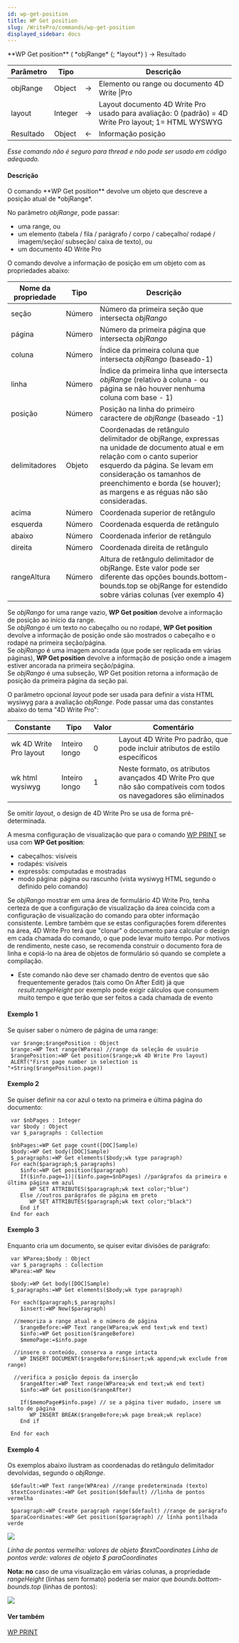 ```yaml
---
id: wp-get-position
title: WP Get position
slug: /WritePro/commands/wp-get-position
displayed_sidebar: docs
---
```


<!--REF #_command_.WP Get position.Syntax-->**WP Get position** ( *objRange* {; *layout*} ) -> Resultado<!-- END REF-->
<!--REF #_command_.WP Get position.Params-->
| Parâmetro | Tipo |  | Descrição |
| --- | --- | --- | --- |
| objRange | Object | &#8594;  | Elemento ou range ou documento 4D Write &#124;Pro |
| layout | Integer | &#8594;  | Layout documento 4D Write Pro usado para avaliação: 0 (padrão) = 4D Write Pro layout; 1= HTML WYSWYG |
| Resultado | Object | &#8592; | Informação posição |

<!-- END REF-->

*Esse comando não é seguro para thread e não pode ser usado em código adequado.*


#### Descrição 

<!--REF #_command_.WP Get position.Summary-->O comando **WP Get position** devolve um objeto que descreve a posição atual de *objRange*.<!-- END REF-->

No parâmetro *objRange*, pode passar:

* uma range, ou
* um elemento (tabela / fila / parágrafo / corpo / cabeçalho/ rodapé / imagem/seção/ subseção/ caixa de texto), ou
* um documento 4D Write Pro

O comando devolve a informação de posição em um objeto com as propriedades abaixo:

| **Nome da propriedade** | **Tipo** | **Descrição**                                                                                                                                                                                                                                                           |
| ----------------------- | -------- | ----------------------------------------------------------------------------------------------------------------------------------------------------------------------------------------------------------------------------------------------------------------------- |
| seção                   | Número   | Número da primeira seção que intersecta *objRango*                                                                                                                                                                                                                      |
| página                  | Número   | Número da primeira página que intersecta *objRango*                                                                                                                                                                                                                     |
| coluna                  | Número   | Índice da primeira coluna que intersecta *objRango* (baseado-1)                                                                                                                                                                                                         |
| linha                   | Número   | Índice da primeira linha que intersecta *objRange* (relativo à coluna - ou página se não houver nenhuma coluna com base - 1)                                                                                                                                            |
| posição                 | Número   | Posição na linha do primeiro caractere de *objRange* (baseado -1)                                                                                                                                                                                                       |
| delimitadores           | Objeto   | Coordenadas de retângulo delimitador de objRange, expressas na unidade de documento atual e em relação com o canto superior esquerdo da página. Se levam em consideração os tamanhos de preenchimento e borda (se houver); as margens e as réguas não são consideradas. |
| acima                   | Número   | Coordenada superior de retângulo                                                                                                                                                                                                                                        |
| esquerda                | Número   | Coordenada esquerda de retângulo                                                                                                                                                                                                                                        |
| abaixo                  | Número   | Coordenada inferior de retângulo                                                                                                                                                                                                                                        |
| direita                 | Número   | Coordenada direita de retângulo                                                                                                                                                                                                                                         |
| rangeAltura             | Número   | Altura de retângulo delimitador de objRange. Este valor pode ser diferente das opções bounds.bottom-bounds.top se objRange for estendido sobre várias colunas (ver exemplo 4)                                                                                           |

Se *objRango* for uma range vazio, **WP Get position** devolve a informação de posição ao início da range.  
Se *objRango* é um texto no cabeçalho ou no rodapé, **WP Get position** devolve a informação de posição onde são mostrados o cabeçalho e o rodapé na primeira seção/página.  
Se *objRango* é uma imagem ancorada (que pode ser replicada em várias páginas), **WP Get position** devolve a informação de posição onde a imagem estiver ancorada na primeira seção/página.  
Se *objRango* é uma subseção, WP Get position retorna a informação de posição da primeira página da seção pai.

O parâmetro opcional *layout* pode ser usada para definir a vista HTML wysiwyg para a avaliação *objRange*. Pode passar uma das constantes abaixo do tema "4D Write Pro":

| Constante              | Tipo          | Valor | Comentário                                                                                                         |
| ---------------------- | ------------- | ----- | ------------------------------------------------------------------------------------------------------------------ |
| wk 4D Write Pro layout | Inteiro longo | 0     | Layout 4D Write Pro padrão, que pode incluir atributos de estilo específicos                                       |
| wk html wysiwyg        | Inteiro longo | 1     | Neste formato, os atributos avançados 4D Write Pro que não são compatíveis com todos os navegadores são eliminados |

Se omitir *layout*, o design de 4D Write Pro se usa de forma pré-determinada.

A mesma configuração de visualização que para o comando [WP PRINT](wp-print.md) se usa com **WP Get position**:

* cabeçalhos: visíveis
* rodapés: visíveis
* expressõs: computadas e mostradas
* modo página: página ou rascunho (vista wysiwyg HTML segundo o definido pelo comando)

Se *objRango* mostrar em uma área de formulário 4D Write Pro, tenha certeza de que a configuração de visualização da área coincida com a configuração de visualização do comando para obter informação consistente. Lembre também que se estas configurações forem diferentes na área, 4D Write Pro terá que "clonar" o documento para calcular o design em cada chamada do comando, o que pode levar muito tempo. Por motivos de rendimento, neste caso, se recomenda construir o documento fora de linha e copiá-lo na área de objetos de formulário só quando se complete a compilação.

* Este comando não deve ser chamado dentro de eventos que são frequentemente gerados (tais como On After Edit) já que *result.rangeHeight* por exemplo pode exigir cálculos que consumem muito tempo e que terão que ser feitos a cada chamada de evento

#### Exemplo 1 

Se quiser saber o número de página de uma range:

```4d
 var $range;$rangePosition : Object
 $range:=WP Text range(WParea) //range da seleção de usuário
 $rangePosition:=WP Get position($range;wk 4D Write Pro layout)
 ALERT("First page number in selection is "+String($rangePosition.page))
```

#### Exemplo 2 

Se quiser definir na cor azul o texto na primeira e última página do documento:

```4d
 var $nbPages : Integer
 var $body : Object
 var $_paragraphs : Collection
 
 $nbPages:=WP Get page count([DOC]Sample)
 $body:=WP Get body([DOC]Sample)
 $_paragraphs:=WP Get elements($body;wk type paragraph)
 For each($paragraph;$_paragraphs)
    $info:=WP Get position($paragraph)
    If($info.page=1)|($info.page=$nbPages) //parágrafos da primeira e última página em azul
       WP SET ATTRIBUTES($paragraph;wk text color;"blue")
    Else //outros parágrafos de página em preto
       WP SET ATTRIBUTES($paragraph;wk text color;"black")
    End if
 End for each
```

  
#### Exemplo 3 

Enquanto cria um documento, se quiser evitar divisões de parágrafo:

```4d
 var WParea;$body : Object
 var $_paragraphs : Collection
 WParea:=WP New
 
 $body:=WP Get body([DOC]Sample)
 $_paragraphs:=WP Get elements($body;wk type paragraph)
 
 For each($paragraph;$_paragraphs)
    $insert:=WP New($paragraph)
 
  //memoriza a range atual e o número de página
    $rangeBefore:=WP Text range(WParea;wk end text;wk end text)
    $info:=WP Get position($rangeBefore)
    $memoPage:=$info.page
 
  //insere o conteúdo, conserva a range intacta
    WP INSERT DOCUMENT($rangeBefore;$insert;wk append;wk exclude from range)
 
  //verifica a posição depois da inserção
    $rangeAfter:=WP Text range(WParea;wk end text;wk end text)
    $info:=WP Get position($rangeAfter)
 
    If($memoPage#$info.page) // se a página tiver mudado, insere um salto de página
       WP INSERT BREAK($rangeBefore;wk page break;wk replace)
    End if
 
 End for each
```

#### Exemplo 4 

Os exemplos abaixo ilustram as coordenadas do retângulo delimitador devolvidas, segundo o *objRange*.

```4d
 $default:=WP Text range(WPArea) //range predeterminada (texto)
 $textCoordinates:=WP Get position($default) //linha de pontos vermelha
 
 $paragraph:=WP Create paragraph range($default) //range de parágrafo
 $paraCoordinates:=WP Get position($paragraph) // línha pontilhada verde
```

![](../../assets/en/WritePro/commands/pict4096405.en.png)

*Línha de pontos vermelha:* *valores de objeto $textCoordinates* 
*Línha de pontos verde:* *valores de objeto $* *paraCoordinates* 

**Nota: no** caso de uma visualização em várias colunas, a propriedade *rangeHeight* (línhas sem formato) podería ser maior que *bounds.bottom*\-*bounds.top* (linhas de pontos):

![](../../assets/en/WritePro/commands/pict4096411.EN.png)  

#### Ver também 

[WP PRINT](wp-print.md)  